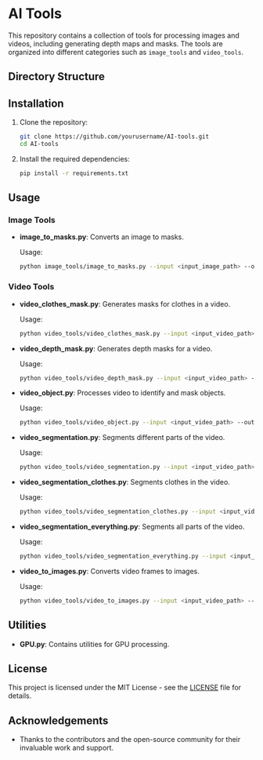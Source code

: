 # AI Tools

This repository contains a collection of tools for processing images and videos, including generating depth maps and masks. The tools are organized into different categories such as `image_tools` and `video_tools`.

## Directory Structure



## Installation

1. Clone the repository:
    ```bash
    git clone https://github.com/yourusername/AI-tools.git
    cd AI-tools
    ```

2. Install the required dependencies:
    ```bash
    pip install -r requirements.txt
    ```

## Usage

### Image Tools

- **image_to_masks.py**: Converts an image to masks.

    Usage:
    ```bash
    python image_tools/image_to_masks.py --input <input_image_path> --output <output_mask_path>
    ```

### Video Tools

- **video_clothes_mask.py**: Generates masks for clothes in a video.

    Usage:
    ```bash
    python video_tools/video_clothes_mask.py --input <input_video_path> --output <output_path>
    ```

- **video_depth_mask.py**: Generates depth masks for a video.

    Usage:
    ```bash
    python video_tools/video_depth_mask.py --input <input_video_path> --output <output_path>
    ```

- **video_object.py**: Processes video to identify and mask objects.

    Usage:
    ```bash
    python video_tools/video_object.py --input <input_video_path> --output <output_path>
    ```

- **video_segmentation.py**: Segments different parts of the video.

    Usage:
    ```bash
    python video_tools/video_segmentation.py --input <input_video_path> --output <output_path>
    ```

- **video_segmentation_clothes.py**: Segments clothes in the video.

    Usage:
    ```bash
    python video_tools/video_segmentation_clothes.py --input <input_video_path> --output <output_path>
    ```

- **video_segmentation_everything.py**: Segments all parts of the video.

    Usage:
    ```bash
    python video_tools/video_segmentation_everything.py --input <input_video_path> --output <output_path>
    ```

- **video_to_images.py**: Converts video frames to images.

    Usage:
    ```bash
    python video_tools/video_to_images.py --input <input_video_path> --output <output_folder>
    ```

## Utilities

- **GPU.py**: Contains utilities for GPU processing.

## License

This project is licensed under the MIT License - see the [LICENSE](LICENSE) file for details.

## Acknowledgements

- Thanks to the contributors and the open-source community for their invaluable work and support.
